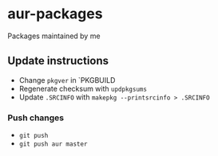 # aur-packages
Packages maintained by me

## Update instructions

* Change `pkgver` in `PKGBUILD
* Regenerate checksum with `updpkgsums`
* Update `.SRCINFO` with `makepkg --printsrcinfo > .SRCINFO`

### Push changes
* `git push`
* `git push aur master`
